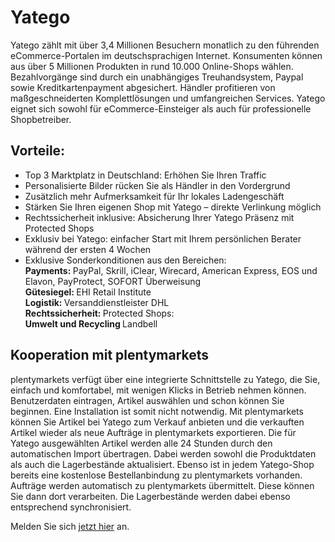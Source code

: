 
# Yatego

<div class="container-toc"></div>

Yatego zählt mit über 3,4 Millionen Besuchern monatlich zu den führenden eCommerce-Portalen im deutschsprachigen Internet. Konsumenten können aus über 5 Millionen Produkten in rund 10.000 Online-Shops wählen. Bezahlvorgänge sind durch ein unabhängiges Treuhandsystem, Paypal sowie Kreditkartenpayment abgesichert. Händler profitieren von maßgeschneiderten Komplettlösungen und umfangreichen Services. Yatego eignet sich sowohl für eCommerce-Einsteiger als auch für professionelle Shopbetreiber.

## Vorteile:

<ul>
	<li>Top 3 Marktplatz in Deutschland: Erhöhen Sie Ihren Traffic</li>
	<li>Personalisierte Bilder rücken Sie als Händler in den Vordergrund</li>
	<li>Zusätzlich mehr Aufmerksamkeit für Ihr lokales Ladengeschäft</li>
	<li>Stärken Sie Ihren eigenen Shop mit Yatego&nbsp;– direkte Verlinkung möglich</li>
	<li>Rechtssicherheit inklusive: Absicherung Ihrer Yatego Präsenz mit Protected Shops</li>
	<li>Exklusiv bei Yatego: einfacher Start mit Ihrem persönlichen Berater während der ersten 4 Wochen</li>
	<li>Exklusive Sonderkonditionen aus den Bereichen:<br>
	<b>Payments: </b> PayPal, Skrill, iClear, Wirecard, American Express, EOS und Elavon, PayProtect, SOFORT Überweisung<br>
	<b>Gütesiegel: </b> EHI Retail Institute<br>
	<b>Logistik: </b> Versanddienstleister DHL<br>
	<b>Rechtssicherheit: </b> Protected Shops:<br>
	<b>Umwelt und Recycling </b> Landbell</li>
</ul>

## Kooperation mit plentymarkets

plentymarkets verfügt über eine integrierte Schnittstelle zu Yatego, die Sie, einfach und komfortabel, mit wenigen Klicks in Betrieb nehmen können. Benutzerdaten eintragen, Artikel auswählen und schon können Sie beginnen. Eine Installation ist somit nicht notwendig. Mit plentymarkets können Sie Artikel bei Yatego zum Verkauf anbieten und die verkauften Artikel wieder als neue Aufträge in plentymarkets exportieren. Die für Yatego ausgewählten Artikel werden alle 24 Stunden durch den automatischen Import übertragen. Dabei werden sowohl die Produktdaten als auch die Lagerbestände aktualisiert. Ebenso ist in jedem Yatego-Shop bereits eine kostenlose Bestellanbindung zu plentymarkets vorhanden. Aufträge werden automatisch zu plentymarkets übermittelt. Diese können Sie dann dort verarbeiten. Die Lagerbestände werden dabei ebenso entsprechend synchronisiert.

Melden Sie sich <a href="http://www.yatego.com/doc,yategoverkaufen" target="_blank">jetzt hier</a> an.